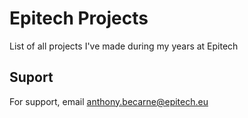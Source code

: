 
# Epitech Projects

List of all projects I've made during my years at Epitech

## Suport
For support, email anthony.becarne@epitech.eu

